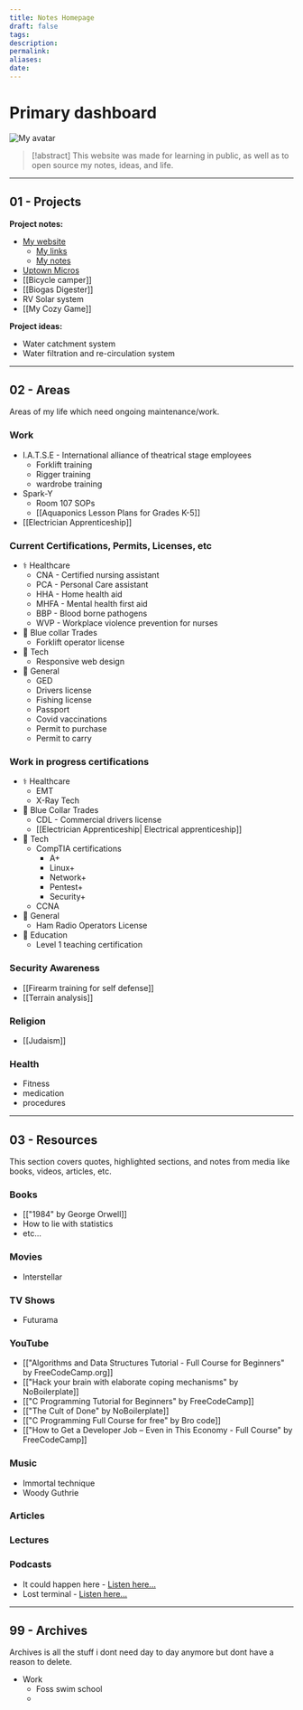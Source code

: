 ```yaml
---
title: Notes Homepage
draft: false
tags: 
description: 
permalink: 
aliases: 
date:
---
```

# Primary dashboard
![My avatar](https://avatars.githubusercontent.com/u/96098717?v=4)

>[!abstract]
>This website was made for learning in public, as well as to open source my notes, ideas, and life.







---
## 01 - Projects

**Project notes:**
- [My website](https://ALifeLivedFully.com)
	- [My links](https://Links.ALifeLivedFully.com)
	- [My notes](https://Notes.ALifeLivedFully.com)
- [Uptown Micros](https://github.com/ALifeLivedFully/Uptown-Micros)
- [[Bicycle camper]]
- [[Biogas Digester]]
- RV Solar system
- [[My Cozy Game]]

**Project ideas:**
- Water catchment system
- Water filtration and re-circulation system

---
## 02 - Areas
Areas of my life which need ongoing maintenance/work.

### Work
- I.A.T.S.E - International alliance of theatrical stage employees
	- Forklift training
	- Rigger training
	- wardrobe training
- Spark-Y
	- Room 107 SOPs
	- [[Aquaponics Lesson Plans for Grades K-5]]
- [[Electrician Apprenticeship]]

### Current Certifications, Permits, Licenses, etc
- ⚕️ Healthcare
	 - CNA - Certified nursing assistant
	 - PCA - Personal Care assistant
	 - HHA - Home health aid
	 - MHFA - Mental health first aid
	 - BBP - Blood borne pathogens
	 - WVP - Workplace violence prevention for nurses
- 🔧 Blue collar Trades
	 - Forklift operator license
 - 🤖 Tech
	 - Responsive web design
- 🚗 General
	- GED
	- Drivers license
	- Fishing license
	- Passport
	- Covid vaccinations
	- Permit to purchase
	- Permit to carry

### Work in progress certifications
- ⚕️ Healthcare
	- EMT
	- X-Ray Tech
- 🔧 Blue Collar Trades
	- CDL - Commercial drivers license
	- [[Electrician Apprenticeship| Electrical apprenticeship]]
- 🤖 Tech
	- CompTIA certifications
		- A+
		- Linux+
		- Network+
		- Pentest+
		- Security+
	- CCNA
- 🚗 General
	- Ham Radio Operators License
- 🍎 Education
	- Level 1 teaching certification

### Security Awareness
- [[Firearm training for self defense]]
- [[Terrain analysis]]

### Religion
- [[Judaism]]

### Health
- Fitness
- medication
- procedures

---
## 03 - Resources
This section covers quotes, highlighted sections, and notes from media like books, videos, articles, etc. 

### Books
- [["1984" by George Orwell]]
- How to lie with statistics
- etc...

### Movies
- Interstellar

### TV Shows
- Futurama

### YouTube
- [["Algorithms and Data Structures Tutorial - Full Course for Beginners" by FreeCodeCamp.org]]
- [["Hack your brain with elaborate coping mechanisms" by NoBoilerplate]]
- [["C Programming Tutorial for Beginners" by FreeCodeCamp]]
- [["The Cult of Done" by NoBoilerplate]]
- [["C Programming Full Course for free" by Bro code]]
- [["How to Get a Developer Job – Even in This Economy - Full Course" by FreeCodeCamp]]
### Music
- Immortal technique
- Woody Guthrie

### Articles


### Lectures


### Podcasts
- It could happen here - [Listen here...](https://open.spotify.com/show/3KNdniw6YDpgDuwrhcpSXw) 
- Lost terminal - [Listen here...](https://lostterminal.com/)

---
## 99 - Archives
Archives is all the stuff i dont need day to day anymore but dont have a reason to delete.

- Work
	- Foss swim school
	- 